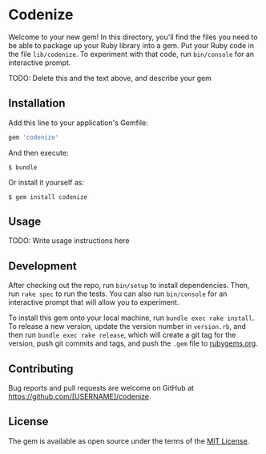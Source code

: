 # Codenize

Welcome to your new gem! In this directory, you'll find the files you need to be able to package up your Ruby library into a gem. Put your Ruby code in the file `lib/codenize`. To experiment with that code, run `bin/console` for an interactive prompt.

TODO: Delete this and the text above, and describe your gem

## Installation

Add this line to your application's Gemfile:

```ruby
gem 'codenize'
```

And then execute:

    $ bundle

Or install it yourself as:

    $ gem install codenize

## Usage

TODO: Write usage instructions here

## Development

After checking out the repo, run `bin/setup` to install dependencies. Then, run `rake spec` to run the tests. You can also run `bin/console` for an interactive prompt that will allow you to experiment.

To install this gem onto your local machine, run `bundle exec rake install`. To release a new version, update the version number in `version.rb`, and then run `bundle exec rake release`, which will create a git tag for the version, push git commits and tags, and push the `.gem` file to [rubygems.org](https://rubygems.org).

## Contributing

Bug reports and pull requests are welcome on GitHub at https://github.com/[USERNAME]/codenize.


## License

The gem is available as open source under the terms of the [MIT License](http://opensource.org/licenses/MIT).

